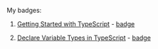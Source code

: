 My badges:

1. [Getting Started with TypeScript](https://learn.microsoft.com/ru-ru/training/modules/typescript-get-started/) - [badge](https://learn.microsoft.com/api/achievements/share/ru-ru/PolinaRomanchuk-8317/KG2VTS3B?sharingId=D08E3AF980C2CF9)

2. [Declare Variable Types in TypeScript](https://learn.microsoft.com/ru-ru/training/modules/typescript-declare-variable-types/) - [badge](https://learn.microsoft.com/api/achievements/share/ru-ru/PolinaRomanchuk-8317/2BFX474V?sharingId=D08E3AF980C2CF9)